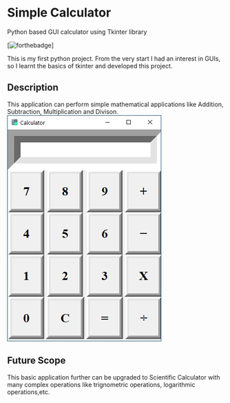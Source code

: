 # Simple Calculator
Python based GUI calculator using Tkinter library 

[![forthebadge](https://forthebadge.com/images/badges/made-with-python.svg)]

This is my first python project. From the very start I had an interest in GUIs, so I learnt the basics of tkinter and developed this project.

## Description
This application can perform simple mathematical applications like Addition, Subtraction, Multiplication and Divison.
![](images/calculatorSS.PNG)

## Future Scope
This basic application further can be upgraded to Scientific Calculator with many complex operations like trignometric operations, logarithmic operations,etc.


